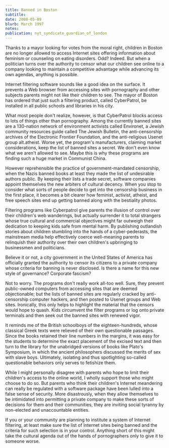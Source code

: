 ```yaml
---
title: Banned in Boston
subtitle: 
date: 2008-05-09
blurb: March 1997
notes: 
publication: nyt_syndicate_guardian_of_london
---
```


Thanks to a mayor looking for votes from the moral right, children in Boston are no longer allowed to access Internet sites offering information about feminism or counseling on eating disorders. Odd? Indeed. But when a politician turns over the authority to censor what our children see online to a company looking to maintain a competitive advantage while advancing its own agendas, anything is possible.

Internet filtering software sounds like a good idea on the surface. It prevents a Web browser from accessing sites with pornography and other subjects parents might not like their children to see. The mayor of Boston has ordered that just such a filtering product, called CyberPatrol, be installed in all public schools and libraries in his city.

What most people don't realize, however, is that CyberPatrol blocks access to lots of things other than pornography. Among the currently banned sites are a 130-nation network of environment activists called Environet, a Jewish community resources guide called The Jewish Bulletin, the anti-censorship archives of the Electronic Frontier Foundation, and the anti-religious Usenet group alt.atheist. Worse yet, the program's manufacturers, claiming market considerations, keep the list of banned sites a secret. We don't even know what we aren't allowed to see. Maybe this is why these programs are finding such a huge market in Communist China.

However reprehensible the practice of government-mandated censorship, when the Nazis banned books at least they made the list of undesirable authors public. By keeping their lists a trade secret, software companies appoint themselves the new arbiters of cultural decency. When you stop to consider what sorts of people decide to get into the censorship business in the first place, it becomes a bit clearer how feminist, activist, atheist, and free speech sites end up getting banned along with the bestiality photos.

Filtering programs like Cyberpatrol give parents the illusion of control over their children's web wanderings, but actually surrender it to total strangers whose true cultural and commercial objectives might far outweigh their dedication to keeping kids safe from mental harm. By publishing outlandish stories about children stumbling into the hands of a cyber-pederasts, the mainstream media help effectively coerce well-meaning parents to relinquish their authority over their own children's upbringing to businessmen and politicians.

Believe it or not, a city government in the United States of America has officially granted the authority to censor its citizens to a private company whose criteria for banning is never disclosed. Is there a name for this new style of governance? Corporate fascism?

Not to worry. The programs don't really work all-too well. Sure, they prevent public-owned computers from accessing sites that are deemed objectionable; but the lists of banned sites are regularly cracked by anti-censorship computer hackers, and then posted to Usenet groups and Web sites. Ironically, this only helps to highlight the material that the censors would hope to quash. Kids circumvent the filter programs or log onto private terminals and then seek out the banned sites with renewed vigor.

It reminds me of the British schoolboys of the eighteen-hundreds, whose classical Greek texts were relieved of their own questionable passages. Since the books retained their line numbers in the margins, it was easy for the students to determine the exact placement of the excised text and then turn to the library for the unabridged versions of books like Plato's Symposium, in which the ancient philosophers discussed the merits of sex with slave boys. Ultimately, isolating and thus spotlighting so-called questionable behaviors only serves to fetishize them.

While I might personally disagree with parents who hope to limit their children's access to the online world, I wholly support those who might choose to do so. But parents who think their children's Internet meandering can really be regulated with a software package have been lulled into a false sense of security. More disastrously, when they allow themselves to be intimidated into permitting a private company to make these sorts of decisions for them and their communities, they are inviting social tyranny by non-elected and unaccountable entities.

If you or your community are planning to institute a system of Internet filtering, at least make sure the list of Internet sites being banned and the criteria for such selection is in your control. Anything short of this might take the cultural agenda out of the hands of pornographers only to give it to someone worse.
